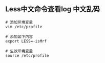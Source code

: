 
## Less中文命令查看log 中文乱码

```shell
# 添加环境变量
vim /etc/profile

# 添加如下内容
export LESS=-isMrf

# 生效环境变量
source /etc/profile
```